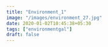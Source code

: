 ```yaml
---
title: "Environment_1"
image: "/images/environment_27.jpg"
date: 2020-01-02T10:45:38+05:30
tags: ["environmentgal"]
draft: false
---
```


